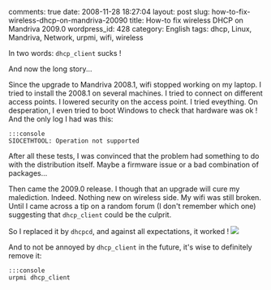 comments: true
date: 2008-11-28 18:27:04
layout: post
slug: how-to-fix-wireless-dhcp-on-mandriva-20090
title: How-to fix wireless DHCP on Mandriva 2009.0
wordpress_id: 428
category: English
tags: dhcp, Linux, Mandriva, Network, urpmi, wifi, wireless

In two words: `dhcp_client` sucks !

And now the long story...

Since the upgrade to Mandriva 2008.1, wifi stopped working on my laptop. I tried to install the 2008.1 on several machines. I tried to connect on different access points. I lowered security on the access point. I tried eveything. On desperation, I even tried to boot Windows to check that hardware was ok ! And the only log I had was this:

    :::console
    SIOCETHTOOL: Operation not supported

After all these tests, I was convinced that the problem had something to do with the distribution itself. Maybe a firmware issue or a bad combination of packages...

Then came the 2009.0 release. I though that an upgrade will cure my malediction. Indeed. Nothing new on wireless side. My wifi was still broken. Until I came across a tip on a random forum (I don't remember which one) suggesting that `dhcp_client` could be the culprit.

So I replaced it by `dhcpcd`, and against all expectations, it worked !
[![](http://kevin.deldycke.com/wp-content/uploads/2008/11/mandriva-net-applet-wireless-dhcp-300x251.png)](http://kevin.deldycke.com/wp-content/uploads/2008/11/mandriva-net-applet-wireless-dhcp.png)

And to not be annoyed by `dhcp_client` in the future, it's wise to definitely remove it:

    :::console
    urpmi dhcp_client

